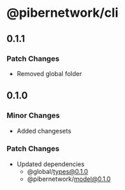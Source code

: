# @pibernetwork/cli

## 0.1.1

### Patch Changes

- Removed global folder

## 0.1.0

### Minor Changes

- Added changesets

### Patch Changes

- Updated dependencies
  - @global/types@0.1.0
  - @pibernetwork/model@0.1.0
